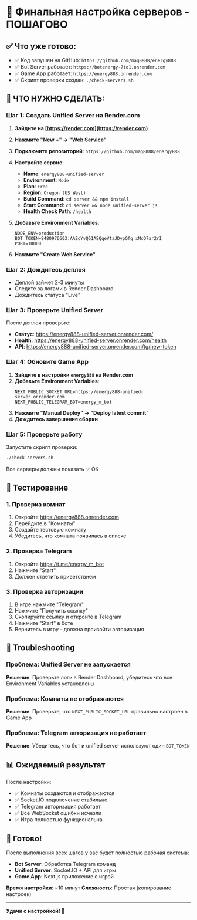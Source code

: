 # 🎯 Финальная настройка серверов - ПОШАГОВО

## ✅ Что уже готово:
- ✅ Код запушен на GitHub: `https://github.com/mag8888/energy888`
- ✅ Bot Server работает: `https://botenergy-7to1.onrender.com`
- ✅ Game App работает: `https://energy888.onrender.com`
- ✅ Скрипт проверки создан: `./check-servers.sh`

## 🚀 ЧТО НУЖНО СДЕЛАТЬ:

### Шаг 1: Создать Unified Server на Render.com

1. **Зайдите на [https://render.com](https://render.com)**
2. **Нажмите "New +" → "Web Service"**
3. **Подключите репозиторий**: `https://github.com/mag8888/energy888`
4. **Настройте сервис**:
   - **Name**: `energy888-unified-server`
   - **Environment**: `Node`
   - **Plan**: `Free`
   - **Region**: `Oregon (US West)`
   - **Build Command**: `cd server && npm install`
   - **Start Command**: `cd server && node unified-server.js`
   - **Health Check Path**: `/health`

5. **Добавьте Environment Variables**:
   ```
   NODE_ENV=production
   BOT_TOKEN=8480976603:AAEcYvQ51AEQqeVtaJDypGfg_xMcO7ar2rI
   PORT=10000
   ```

6. **Нажмите "Create Web Service"**

### Шаг 2: Дождитесь деплоя

- Деплой займет 2-3 минуты
- Следите за логами в Render Dashboard
- Дождитесь статуса "Live"

### Шаг 3: Проверьте Unified Server

После деплоя проверьте:
- **Статус**: https://energy888-unified-server.onrender.com/
- **Health**: https://energy888-unified-server.onrender.com/health
- **API**: https://energy888-unified-server.onrender.com/tg/new-token

### Шаг 4: Обновите Game App

1. **Зайдите в настройки `energy888` на Render.com**
2. **Добавьте Environment Variables**:
   ```
   NEXT_PUBLIC_SOCKET_URL=https://energy888-unified-server.onrender.com
   NEXT_PUBLIC_TELEGRAM_BOT=energy_m_bot
   ```
3. **Нажмите "Manual Deploy" → "Deploy latest commit"**
4. **Дождитесь завершения сборки**

### Шаг 5: Проверьте работу

Запустите скрипт проверки:
```bash
./check-servers.sh
```

Все серверы должны показать ✅ OK

## 🧪 Тестирование

### 1. Проверка комнат
1. Откройте https://energy888.onrender.com
2. Перейдите в "Комнаты"
3. Создайте тестовую комнату
4. Убедитесь, что комната появилась в списке

### 2. Проверка Telegram
1. Откройте https://t.me/energy_m_bot
2. Нажмите "Start"
3. Должен ответить приветствием

### 3. Проверка авторизации
1. В игре нажмите "Telegram"
2. Нажмите "Получить ссылку"
3. Скопируйте ссылку и откройте в Telegram
4. Нажмите "Start" в боте
5. Вернитесь в игру - должна произойти авторизация

## 🔧 Troubleshooting

### Проблема: Unified Server не запускается
**Решение**: Проверьте логи в Render Dashboard, убедитесь что все Environment Variables установлены

### Проблема: Комнаты не отображаются
**Решение**: Проверьте, что `NEXT_PUBLIC_SOCKET_URL` правильно настроен в Game App

### Проблема: Telegram авторизация не работает
**Решение**: Убедитесь, что бот и unified server используют один `BOT_TOKEN`

## 📊 Ожидаемый результат

После настройки:
- ✅ Комнаты создаются и отображаются
- ✅ Socket.IO подключение стабильно
- ✅ Telegram авторизация работает
- ✅ Все WebSocket ошибки исчезли
- ✅ Игра полностью функциональна

## 🎉 Готово!

После выполнения всех шагов у вас будет полностью рабочая система:
- **Bot Server**: Обработка Telegram команд
- **Unified Server**: Socket.IO + API для игры
- **Game App**: Next.js приложение с игрой

**Время настройки**: ~10 минут
**Сложность**: Простая (копирование настроек)

---
**Удачи с настройкой! 🚀**
